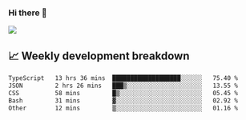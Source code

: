 ### Hi there 👋
<img align="center" src="https://github-readme-stats.vercel.app/api?username=Tumao727&show_icons=true&hide_title=true&theme=dracula" />


## 📈 Weekly development breakdown
<!--START_SECTION:waka-->

```txt
TypeScript   13 hrs 36 mins  ███████████████████░░░░░░   75.40 %
JSON         2 hrs 26 mins   ███▒░░░░░░░░░░░░░░░░░░░░░   13.55 %
CSS          58 mins         █▒░░░░░░░░░░░░░░░░░░░░░░░   05.45 %
Bash         31 mins         ▓░░░░░░░░░░░░░░░░░░░░░░░░   02.92 %
Other        12 mins         ▒░░░░░░░░░░░░░░░░░░░░░░░░   01.16 %
```

<!--END_SECTION:waka-->